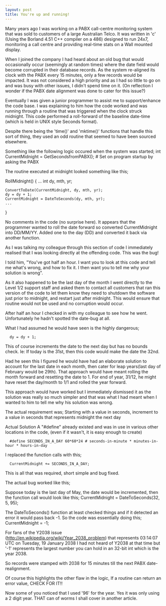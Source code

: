 ```yaml
---
layout: post
title: You're up and running!
---
```



Many years ago I was working on a PABX call-centre monitoring system that was sold to customers of a large Australian Telco. It was written in 'c' (Using the Borland 4.51 C++ compiler on a 486) designed to run 24x7, monitoring a call centre and providing real-time stats on a Wall mounted display.

When I joined the company I had heard about an old bug that would occasionally occur (seemingly at random times) where the date field would become corrupted in their database records. As the system re-aligned its clock with the PABX every 15 minutes, only a few records would be impacted. It was not considered a high priority and as I had so little to go on and was busy with other issues, I didn't spend time on it. (On reflection I wonder if the PABX date alignment was done to cater for this issue?)

Eventually I was given a junior programmer to assist me to support/enhance the code base. I was explaining to him how the code worked and was running through a routine that was triggered when the clock struck midnight.
This code performed a roll-forward of the baseline date-time (which is held in UNIX style Seconds format).

Despite there being the 'time()' and 'mktime()' functions that handle this sort of thing, they used an odd routine that seemed to have been sourced elsewhere.

Something like the following logic occured when the system was started;
int CurrentMidnight = GetSecondsfromPABX();  # Set on program startup by asking the PABX

The routine executed at midnight looked something like this;

RollMidnight()
{
	...
	int dy, mth, yr;

	ConvertToDate(CurrentMidnight, dy, mth, yr);
	dy = dy + 1;
	CurrentMidnight = DateToSeconds(dy, mth, yr);
	...
}

No comments in the code (no surprise here). It appears that the programmer wanted to roll the date forward so converted CurrentMidnight into DD/MM/YY. Added one to the day (DD) and converted it back via another function.

As I was talking my colleague through this section of code I immediately realised that I was looking directly at the offending code. This was the bug!

I told him,
"You've got half an hour. I want you to look at this code and tell me what's wrong, and how to fix it. I then want you to tell me why your solution is wrong".

As it also happened to be the last day of the month I went directly to the Level 1/2 support staff and asked them to contact all customers that ran this version of the code to let them know they need to shutdown the software just prior to midnight, and restart just after midnight. This would ensure that routine would not be used and no corruption would occur.

After half an hour I checked in with my colleague to see how he went.
Unfortunately he hadn't spotted the date-bug at all.

What I had assumed he would have seen is the highly dangerous;

	  dy = dy + 1;

This of course increments the date to the next day but has no bounds check.
Ie: If today is the 31st, then this code would make the date the 32nd.

Had he seen this I figured he would have had an elaborate solution to account for the last date in each month, then cater for leap years(last day of February would be 29th). That approach would have meant rolling the month forward and resetting the date to 1.
For end of year, 31/12, he might have reset the day/month to 1/1 and rolled the year forward.

This approach would have worked but I immediately dismissed it as the solution was really so much simpler and that was what I had meant when I wanted to him to tell me why his solution was wrong.

The actual requirement was;
Starting with a value in seconds, increment to a value in seconds that represents midnight the next day

Actual Solution
A "#define" already existed and was in use in various other locations in the code, (even if it wasn't, it is easy enough to create)

	  #define SECONDS_IN_A_DAY 60*60*24 # seconds-in-minute * minutes-in-hour * hours-in-day

I replaced the function calls with this;

	  CurrentMidnight += SECONDS_IN_A_DAY;

This is all that was required, short simple and bug fixed.


The actual bug worked like this;

Suppose today is the last day of May, the date would be incremented, then the function call would look like this;
CurrentMidnight = DateToSeconds(32, 5, 95);

The DateToSeconds() function at least checked things and if it detected an error it would pass back -1.
So the code was essentially doing this;
	CurrentMidnight = -1;

For fans of the Y2038 issue (http://en.wikipedia.org/wiki/Year_2038_problem) that represents 03:14:07 UTC on Tuesday, 19 January 2038
I had not heard of Y2038 at that time but '-1' represents the largest number you can hold in an 32-bit int which is the year 2038.

So records were stamped with 2038 for 15 minutes till the next PABX date-realignment.

Of course this highlights the other flaw in the logic,
If a routine can return an error value, CHECK FOR IT!!

Now some of you noticed that I used '96' for the year. Yes it was only using a 2 digit year. THAT can of worms I shall cover in another article.